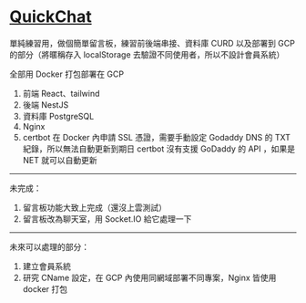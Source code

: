 # [QuickChat](https://quick-chat.eifm.store/)

單純練習用，做個簡單留言板，練習前後端串接、資料庫 CURD 以及部署到 GCP 的部分（將暱稱存入 localStorage 去驗證不同使用者，所以不設計會員系統）

全部用 Docker 打包部署在 GCP

1. 前端 React、tailwind
2. 後端 NestJS
3. 資料庫 PostgreSQL
4. Nginx
5. certbot 在 Docker 內申請 SSL 憑證，需要手動設定 Godaddy DNS 的 TXT 紀錄，所以無法自動更新到期日 certbot 沒有支援 GoDaddy 的 API ，如果是 NET 就可以自動更新

---

未完成：

1. 留言板功能大致上完成（還沒上雲測試）
2. 留言板改為聊天室，用 Socket.IO 給它處理一下

---

未來可以處理的部分：

1. 建立會員系統
2. 研究 CName 設定，在 GCP 內使用同網域部署不同專案，Nginx 皆使用 docker 打包
